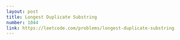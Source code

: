 ```yaml
---
layout: post
title: Longest Duplicate Substring
number: 1044
link: https://leetcode.com/problems/longest-duplicate-substring
---
```


